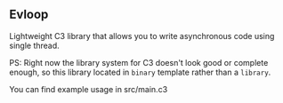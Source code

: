 ## Evloop
Lightweight C3 library that allows you to write asynchronous code using single thread.

PS: Right now the library system for C3 doesn't look good or complete enough, so this library located in `binary` template rather than a `library`.

You can find example usage in src/main.c3
